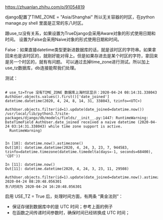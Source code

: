 https://zhuanlan.zhihu.com/p/91054819

django配置了TIME_ZONE = "Asia/Shanghai" 所以无关容器的时区，在python manage.py shell 里面是正常的东八时区。


跟use_tz没有关系，如果设置为TrueDjango会采用Aware对象的形式使用日期和时间。 设置为False会采用Naive对象的形式使用日期和时间。

False：如果直接datetime类型更新进数据库的话，就是该时区的字符串。如果拿回来也是该时区的，就刚好能对得上。但是如果存进去是某个时区的字符，拿回来是另一个时区的，就有有问题。
可以通过去掉time_zone进行测试。所以加上use_tz数据库，db连接能帮我们处理。


测试：
```shell script

# use_tz=True 没有TIME_ZONE 数据库上海时区显示：2020-04-24 08:14:31.338043
AuthUser.objects.values().first()['date_joined']  
datetime.datetime(2020, 4, 24, 8, 14, 31, 338043, tzinfo=<UTC>)

AuthUser.objects.filter(id=1).update(date_joined=datetime.now())                                                                                                                                                      
/usr/local/lib/python3.7/site-packages/django/db/models/fields/__init__.py:1447: RuntimeWarning: DateTimeField AuthUser.date_joined received a naive datetime (2020-04-24 03:14:31.338043) while time zone support is active.
  RuntimeWarning)


In [10]: datetime.now().astimezone()                                                                                                                                                                                          
Out[10]: datetime.datetime(2020, 4, 24, 3, 23, 7, 944583, tzinfo=datetime.timezone(datetime.timedelta(days=-1, seconds=68400), 'CDT'))

In [11]: datetime.now()                                                                                                                                                                                                       
Out[11]: datetime.datetime(2020, 4, 24, 3, 23, 11, 29508)

AuthUser.objects.filter(id=1).update(date_joined=datetime.now().astimezone())       
2020-04-24 08:20:48.056301
东八时间为 2020-04-24 16:20:48.056301

```

启用 USE_TZ = True 后，处理时间方面，有两条 “黄金法则”：

- 保证存储到数据库中的是 UTC 时间；参考上面的例子
- 在函数之间传递时间参数时，确保时间已经转换成 UTC 时间；